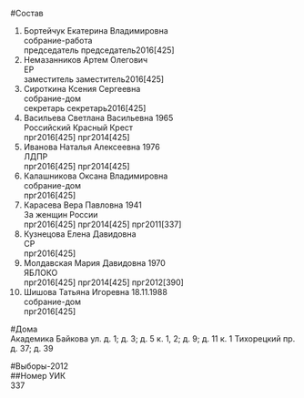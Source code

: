 #Состав  
1. Бортейчук Екатерина Владимировна  
    собрание-работа  
    председатель председатель2016[425]  
2. Немазанников Артем Олегович  
    ЕР  
    заместитель заместитель2016[425]  
3. Сироткина Ксения Сергеевна  
    собрание-дом  
    секретарь секретарь2016[425]  
4. Васильева Светлана Васильевна 1965  
    Российский Красный Крест  
    прг2016[425] прг2014[425]  
5. Иванова Наталья Алексеевна 1976  
    ЛДПР  
    прг2016[425] прг2014[425]  
6. Калашникова Оксана Владимировна  
    собрание-дом  
    прг2016[425]  
7. Карасева Вера Павловна 1941  
    За женщин России  
    прг2016[425] прг2014[425] прг2011[337]  
8. Кузнецова Елена Давидовна  
    СР  
    прг2016[425]  
9. Молдавская Мария Давидовна 1970  
    ЯБЛОКО  
    прг2016[425] прг2014[425] прг2012[390]  
10. Шишова Татьяна Игоревна 18.11.1988  
    собрание-дом  
    прг2016[425]  
  
#Дома  
Академика Байкова ул. д. 1; д. 3; д. 5 к. 1, 2; д. 9; д. 11 к. 1 Тихорецкий пр. д. 37; д. 39  
  
#Выборы-2012  
##Номер УИК  
337  
